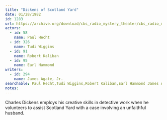 ```yaml
---
title: "Dickens of Scotland Yard"
date: 01/28/1982
id: 1283
url: https://archive.org/download/cbs_radio_mystery_theater/cbs_radio_mystery_theater-1251-1300.zip/cbs_radio_mystery_theater-1251-1300%2Fcbsrmt_1283_dickens_of_scotland_yard.mp3
actors:  
  - id: 58
    name: Paul Hecht  
  - id: 326
    name: Tudi Wiggins  
  - id: 91
    name: Robert Kaliban  
  - id: 95
    name: Earl Hammond
writers:  
  - id: 294
    name: James Agate, Jr.
searchable: Paul Hecht,Tudi Wiggins,Robert Kaliban,Earl Hammond James Agate, Jr.
notes:  
---
```

Charles Dickens employs his creative skills in detective work when he volunteers to assist Scotland Yard with a case involving an unfaithful husband.